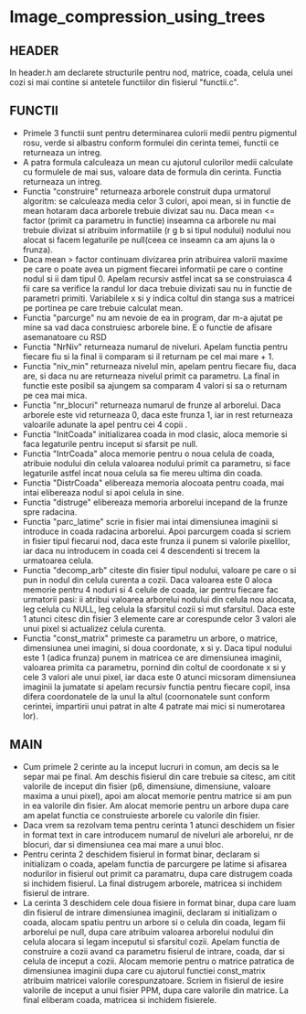 # Image_compression_using_trees
## HEADER
In header.h am declarete structurile pentru nod, matrice, coada, celula unei cozi si mai contine si antetele functiilor din fisierul "functii.c".

## FUNCTII 
- Primele 3 functii sunt pentru determinarea culorii medii pentru pigmentul rosu, verde si albastru conform formulei din cerinta temei, functii ce returneaza un intreg.
- A patra formula calculeaza un mean cu ajutorul culorilor medii calculate cu formulele de mai sus, valoare data de formula din cerinta. Functia returneaza un intreg.
- Functia "construire" returneaza arborele construit dupa urmatorul algoritm: se calculeaza media celor 3 culori, apoi mean, si in functie de mean hotaram daca arborele trebuie divizat sau nu. Daca mean <= factor (primit ca parametru in functie) inseamna ca arborele nu mai trebuie divizat si atribuim informatiile (r g b si tipul nodului) nodului nou alocat si facem legaturile pe null(ceea ce inseamn ca am ajuns la o frunza).
- Daca mean > factor continuam divizarea prin atribuirea valorii maxime pe care o poate avea un pigment fiecarei informatii pe care o contine nodul si ii dam tipul 0. Apelam recursiv astfel incat sa se construiasca 4 fii care sa verifice la randul lor daca trebuie divizati sau nu in functie de parametri primiti. Variabilele x si y indica coltul din stanga sus a matricei pe portinea pe care trebuie calculat mean.
- Functia "parcurge" nu am nevoie de ea in program, dar m-a ajutat pe mine sa vad daca construiesc arborele bine. E o functie de afisare asemanatoare cu RSD
- Functia "NrNiv" returneaza numarul de niveluri. Apelam functia pentru fiecare fiu si la final ii comparam si il returnam pe cel mai mare + 1.
- Functia "niv_min" returneaza nivelul min, apelam pentru fiecare fiu, daca are, si daca nu are returneaza nivelul primit ca parametru. La final in functie este posibil sa ajungem sa comparam 4 valori si sa o returnam pe cea mai mica.
- Functia "nr_blocuri" returneaza numarul de frunze al arborelui. Daca arborele este vid returneaza 0, daca este frunza 1, iar in rest returneaza valoarile adunate la apel pentru cei 4 copii .
- Functia "InitCoada" initializarea coada in mod clasic, aloca memorie si faca legaturile pentru inceput si sfarsit pe null.
- Functia "IntrCoada" aloca memorie pentru o noua celula de coada, atribuie nodului din celula valoarea nodului primit ca parametru, si face legaturile astfel incat noua celula sa fie mereu ultima din coada.
- Functia "DistrCoada" elibereaza memoria alocoata pentru coada, mai intai elibereaza nodul si apoi celula in sine.
- Functia "distruge" elibereaza memoria arborelui incepand de la frunze spre radacina.
- Functia "parc_latime" scrie in fisier mai intai dimensiunea imaginii si introduce in coada radacina arborelui. Apoi parcurgem coada si scriem in fisier tipul fiecarui nod, daca este frunza ii punem si valorile pixelilor, iar daca nu introducem in coada cei 4 descendenti si trecem la urmatoarea celula.
- Functia "decomp_arb" citeste din fisier tipul nodului, valoare pe care o si pun in nodul din celula curenta a cozii. Daca valoarea este 0 aloca memorie pentru 4 noduri si 4 celule de coada, iar pentru fiecare fac urmatorii pasi: ii atribui valoarea arborelui nodului din celula nou alocata, leg celula cu NULL, leg celula la sfarsitul cozii si mut sfarsitul. Daca este 1 atunci citesc din fisier 3 elemente care ar corespunde celor 3 valori ale unui pixel si actualizez celula curenta.
- Functia "const_matrix" primeste ca parametru un arbore, o matrice, dimensiunea unei imagini, si doua coordonate, x si y. Daca tipul nodului este 1 (adica frunza) punem in matricea ce are dimensiunea imaginii, valoarea primita ca parametru, pornind din coltul de coordonate x si y cele 3 valori ale unui pixel, iar daca este 0 atunci micsoram dimensiunea imaginii la jumatate si apelam recursiv functia pentru fiecare copil, insa difera coordonatele de la unul la altul (coornonatele sunt conform cerintei, impartirii unui patrat in alte 4 patrate mai mici si numerotarea lor).

## MAIN
- Cum primele 2 cerinte au la inceput lucruri in comun, am decis sa le separ mai pe final. Am deschis fisierul din care trebuie sa citesc, am citit valorile de inceput din fisier (p6, dimensiune, dimensiune, valoare maxima a unui pixel), apoi am alocat memorie pentru matrice si am pun in ea valorile din fisier. Am alocat memorie pentru un arbore dupa care am apelat functia ce construieste arborele cu valorile din fisier.
- Daca vrem sa rezolvam tema pentru cerinta 1 atunci deschidem un fisier in format text in care introducem numarul de niveluri ale arborelui, nr de blocuri, dar si dimensiunea cea mai mare a unui bloc.
- Pentru cerinta 2 deschidem fisierul in format binar, declaram si initializam o coada, apelam functia de parcurgere pe latime si afisarea nodurilor in fisierul out primit ca paramatru, dupa care distrugem coada si inchidem fisierul. La final distrugem arborele, matricea si inchidem fisierul de intrare.
- La cerinta 3 deschidem cele doua fisiere in format binar, dupa care luam din fisierul de intrare dimensiunea imaginii, declaram si initializam o coada, alocam spatiu pentru un arbore si o celula din coada, legam fii arborelui pe null, dupa care atribuim valoarea arborelui nodului din celula alocara si legam inceputul si sfarsitul cozii. Apelam functia de construire a cozii avand ca parametru fisierul de intrare, coada, dar si celula de inceput a cozii. Alocam memorie pentru o matrice patratica de dimensiunea imaginii  dupa care cu ajutorul functiei const_matrix atribuim matricei valorile corespunzatoare. Scriem in fisierul de iesire valorile de inceput a unui fisier PPM, dupa care valorile din matrice. La final eliberam coada, matricea si inchidem fisierele.
